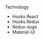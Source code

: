 <p>Technology</p>
<ul>
    <li>Hooks React</li>
    <li>Hooks Redux</li>
    <li>Redux-suga</li>
    <li>Material-UI</li>
</ul>
